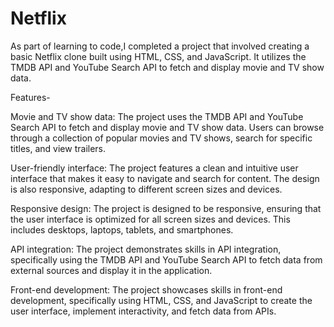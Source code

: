# Netflix
As part of learning to code,I completed a project that involved creating a basic Netflix clone built using HTML, CSS, and JavaScript. It utilizes the TMDB API and YouTube Search API to fetch and display movie and TV show data.

Features-

Movie and TV show data: The project uses the TMDB API and YouTube Search API to fetch and display movie and TV show data. Users can browse through a collection of popular movies and TV shows, search for specific titles, and view trailers.

User-friendly interface: The project features a clean and intuitive user interface that makes it easy to navigate and search for content. The design is also responsive, adapting to different screen sizes and devices.

Responsive design: The project is designed to be responsive, ensuring that the user interface is optimized for all screen sizes and devices. This includes desktops, laptops, tablets, and smartphones.

API integration: The project demonstrates skills in API integration, specifically using the TMDB API and YouTube Search API to fetch data from external sources and display it in the application.

Front-end development: The project showcases skills in front-end development, specifically using HTML, CSS, and JavaScript to create the user interface, implement interactivity, and fetch data from APIs.
